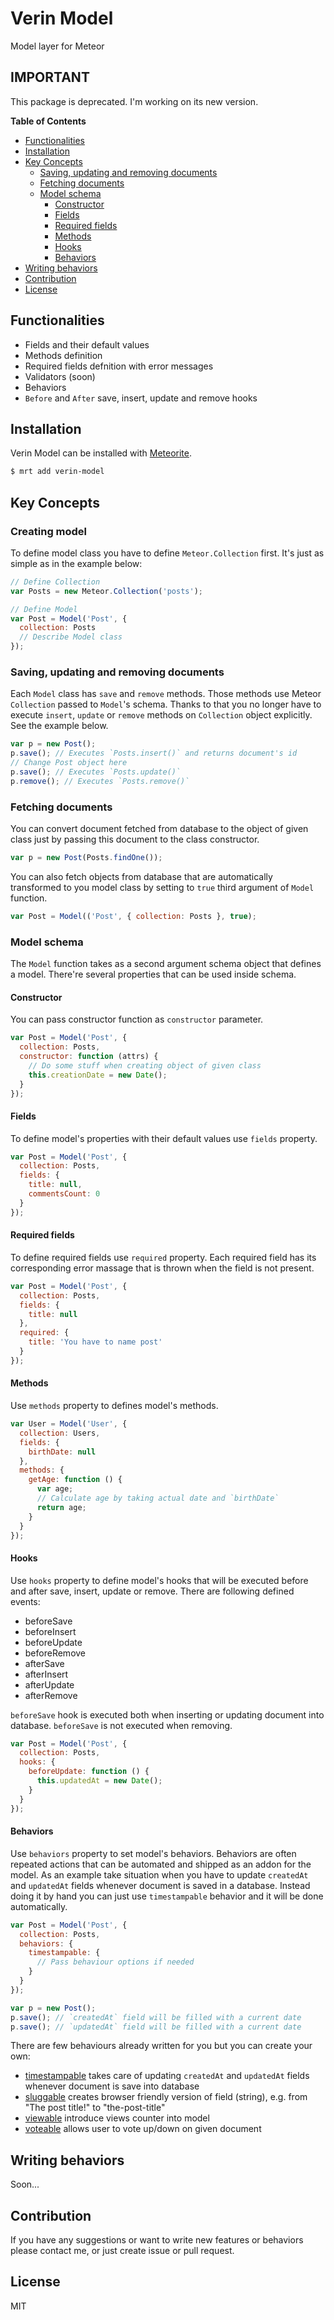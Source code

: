 # Verin Model

Model layer for Meteor

## IMPORTANT

This package is deprecated. I'm working on its new version.

**Table of Contents**

- [Functionalities](#functionalities)
- [Installation](#installation)
- [Key Concepts](#key-concepts)
  - [Saving, updating and removing documents](#saving-updating-and-removing-documents)
  - [Fetching documents](#fetching-documents)
  - [Model schema](#model-schema)
    - [Constructor](#constructor)
    - [Fields](#fields)
    - [Required fields](#required-fields)
    - [Methods](#methods)
    - [Hooks](#hooks)
    - [Behaviors](#behaviors)
- [Writing behaviors](#writing-behaviors)
- [Contribution](#contribution)
- [License](#license)

## Functionalities

- Fields and their default values
- Methods definition
- Required fields defnition with error messages
- Validators (soon)
- Behaviors
- `Before` and `After` save, insert, update and remove hooks

## Installation

Verin Model can be installed with [Meteorite](https://github.com/oortcloud/meteorite/).

```sh
$ mrt add verin-model
```

## Key Concepts

### Creating model

To define model class you have to define `Meteor.Collection` first. It's just as simple as in the example below:

```js
// Define Collection
var Posts = new Meteor.Collection('posts');

// Define Model
var Post = Model('Post', {
  collection: Posts
  // Describe Model class
});
```

### Saving, updating and removing documents

Each `Model` class has `save` and `remove` methods. Those methods use Meteor `Collection` passed to `Model`'s schema. Thanks to that you no longer have to execute `insert`, `update` or `remove` methods on `Collection` object explicitly. See the example below.

```js
var p = new Post();
p.save(); // Executes `Posts.insert()` and returns document's id
// Change Post object here
p.save(); // Executes `Posts.update()`
p.remove(); // Executes `Posts.remove()`
```

### Fetching documents

You can convert document fetched from database to the object of given class just by passing this document to the class constructor.

```js
var p = new Post(Posts.findOne());
```

You can also fetch objects from database that are automatically transformed to you model class by setting to `true` third argument of `Model` function.

```js
var Post = Model(('Post', { collection: Posts }, true);
```

### Model schema

The `Model` function takes as a second argument schema object that defines a model. There're several properties that can be used inside schema.

#### Constructor

You can pass constructor function as `constructor` parameter.

```js
var Post = Model('Post', {
  collection: Posts,
  constructor: function (attrs) {
    // Do some stuff when creating object of given class
    this.creationDate = new Date();
  }
});
```

#### Fields

To define model's properties with their default values use `fields` property.

```js
var Post = Model('Post', {
  collection: Posts,
  fields: {
    title: null,
    commentsCount: 0
  }
});
```

#### Required fields

To define required fields use `required` property. Each required field has its corresponding error massage that is thrown when the field is not present.

```js
var Post = Model('Post', {
  collection: Posts,
  fields: {
    title: null
  },
  required: {
    title: 'You have to name post'
  }
});
```

#### Methods

Use `methods` property to defines model's methods.

```js
var User = Model('User', {
  collection: Users,
  fields: {
    birthDate: null
  },
  methods: {
    getAge: function () {
      var age;
      // Calculate age by taking actual date and `birthDate`
      return age;
    }
  }
});
```

#### Hooks

Use `hooks` property to define model's hooks that will be executed before and after save, insert, update or remove. There are following defined events:

- beforeSave
- beforeInsert
- beforeUpdate
- beforeRemove
- afterSave
- afterInsert
- afterUpdate
- afterRemove
 
`beforeSave` hook is executed both when inserting or updating document into database. `beforeSave` is not executed when removing.

```js
var Post = Model('Post', {
  collection: Posts,
  hooks: {
    beforeUpdate: function () {
      this.updatedAt = new Date();
    }
  }
});
```

#### Behaviors

Use `behaviors` property to set model's behaviors. Behaviors are often repeated actions that can be automated and shipped as an addon for the model. As an example take situation when you have to update `createdAt` and `updatedAt` fields whenever document is saved in a database. Instead doing it by hand you can just use `timestampable` behavior and it will be done automatically.

```js
var Post = Model('Post', {
  collection: Posts,
  behaviors: {
    timestampable: {
      // Pass behaviour options if needed
    }
  }
});

var p = new Post();
p.save(); // `createdAt` field will be filled with a current date
p.save(); // `updatedAt` field will be filled with a current date
```

There are few behaviours already written for you but you can create your own:

- [timestampable](https://github.com/jagi/verin-timestampable/) takes care of updating `createdAt` and `updatedAt` fields whenever document is save into database
- [sluggable](https://github.com/jagi/verin-sluggable/) creates browser friendly version of field (string), e.g. from "The post title!" to "the-post-title"
- [viewable](https://github.com/jagi/verin-viewable/) introduce views counter into model
- [voteable](https://github.com/jagi/verin-voteable/) allows user to vote up/down on given document

## Writing behaviors

Soon...

## Contribution

If you have any suggestions or want to write new features or behaviors please contact me, or just create issue or pull request.

## License

MIT
